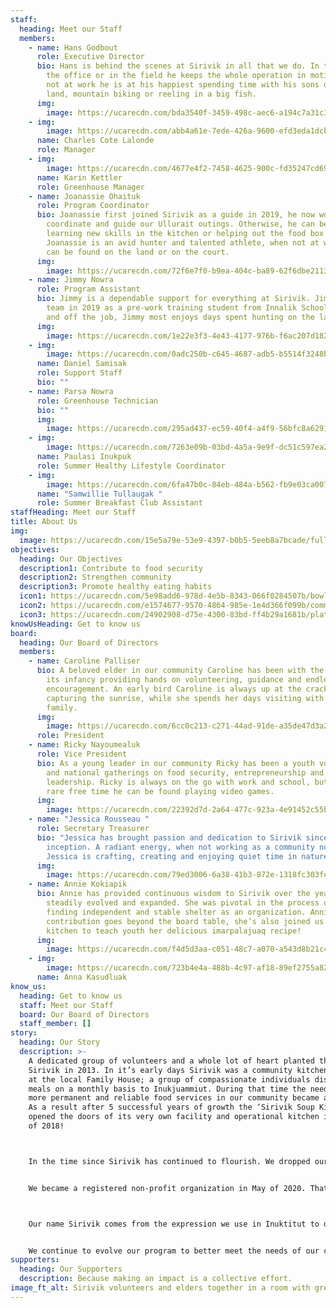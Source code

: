 ```yaml
---
staff:
  heading: Meet our Staff
  members:
    - name: Hans Godbout
      role: Executive Director
      bio: Hans is behind the scenes at Sirivik in all that we do. In the kitchen, in
        the office or in the field he keeps the whole operation in motion. When
        not at work he is at his happiest spending time with his sons on the
        land, mountain biking or reeling in a big fish.
      img:
        image: https://ucarecdn.com/bda3540f-3459-498c-aec6-a194c7a31c3f/IMG_3274.jpg
    - img:
        image: https://ucarecdn.com/abb4a61e-7ede-426a-9600-efd3eda1dcb6/IMG_8691.JPG
      name: Charles Cote Lalonde
      role: Manager
    - img:
        image: https://ucarecdn.com/4677e4f2-7458-4625-900c-fd35247cd690/487ED523-2FC0-46BC-B970-FCB0FAFF4789.png
      name: Karin Kettler
      role: Greenhouse Manager
    - name: Joanassie Ohaituk
      role: Program Coordinator
      bio: Joanassie first joined Sirivik as a guide in 2019, he now works to
        coordinate and guide our Ullurait outings. Otherwise, he can be found
        learning new skills in the kitchen or helping out the food box program.
        Joanassie is an avid hunter and talented athlete, when not at work he
        can be found on the land or on the court.
      img:
        image: https://ucarecdn.com/72f6e7f0-b9ea-404c-ba89-62f6dbe21131/IMG_4503.jpg
    - name: Jimmy Nowra
      role: Program Assistant
      bio: Jimmy is a dependable support for everything at Sirivik. Jimmy joined the
        team in 2019 as a pre-work training student from Innalik School. Both on
        and off the job, Jimmy most enjoys days spent hunting on the land.
      img:
        image: https://ucarecdn.com/1e22e3f3-4e43-4177-976b-f6ac207d182e/fullsizeoutput_9f1.jpeg
    - img:
        image: https://ucarecdn.com/0adc250b-c645-4687-adb5-b5514f3248be/IMG_8011 2.heic
      name: Daniel Samisak
      role: Support Staff
      bio: ""
    - name: Parsa Nowra
      role: Greenhouse Technician
      bio: ""
      img:
        image: https://ucarecdn.com/295ad437-ec59-40f4-a4f9-56bfc8a6291c/IMG_2759 2.jpg
    - img:
        image: https://ucarecdn.com/7263e09b-03bd-4a5a-9e9f-dc51c597ea24/-/crop/3033x3184/1525,816/-/preview/IMG_8380.jpg
      name: Paulasi Inukpuk
      role: Summer Healthy Lifestyle Coordinator
    - img:
        image: https://ucarecdn.com/6fa47b0c-84eb-484a-b562-fb9e03ca0073/IMG_8355.jpg
      name: "Samwillie Tullaugak "
      role: Summer Breakfast Club Assistant
staffHeading: Meet our Staff
title: About Us
img:
  image: https://ucarecdn.com/15e5a79e-53e9-4397-b0b5-5eeb8a7bcade/fullsizeoutput_645.jpeg
objectives:
  heading: Our Objectives
  description1: Contribute to food security
  description2: Strengthen community
  description3: Promote healthy eating habits
  icon1: https://ucarecdn.com/5e98add6-978d-4e5b-8343-066f0284507b/bowl.svg
  icon2: https://ucarecdn.com/e1574677-9570-4864-985e-1e4d366f099b/community.svg
  icon3: https://ucarecdn.com/24902908-d75e-4300-83bd-ff4b29a1681b/plate.svg
knowUsHeading: Get to know us
board:
  heading: Our Board of Directors
  members:
    - name: Caroline Palliser
      bio: A beloved elder in our community Caroline has been with the project since
        its infancy providing hands on volunteering, guidance and endless
        encouragement. An early bird Caroline is always up at the crack of dawn
        capturing the sunrise, while she spends her days visiting with her
        family.
      img:
        image: https://ucarecdn.com/6cc0c213-c271-44ad-91de-a35de47d3a29/IMG_7847.jpg
      role: President
    - name: Ricky Nayoumealuk
      role: Vice President
      bio: As a young leader in our community Ricky has been a youth voice at regional
        and national gatherings on food security, entrepreneurship and
        leadership. Ricky is always on the go with work and school, but in his
        rare free time he can be found playing video games.
      img:
        image: https://ucarecdn.com/22392d7d-2a64-477c-923a-4e91452c55b1/IMG_7843.jpg
    - name: "Jessica Rousseau "
      role: Secretary Treasurer
      bio: "Jessica has brought passion and dedication to Sirivik since it’s
        inception. A radiant energy, when not working as a community nurse
        Jessica is crafting, creating and enjoying quiet time in nature. "
      img:
        image: https://ucarecdn.com/79ed3006-6a38-41b3-872e-1318fc303fe3/IMG_8298.jpg
    - name: Annie Kokiapik
      bio: Annie has provided continuous wisdom to Sirivik over the years as it’s
        steadily evolved and expanded. She was pivotal in the process of Sirivik
        finding independent and stable shelter as an organization. Annie’s
        contribution goes beyond the board table, she’s also joined us in the
        kitchen to teach youth her delicious imarpalajuaq recipe!
      img:
        image: https://ucarecdn.com/f4d5d3aa-c051-48c7-a070-a543d8b21c46/IMG_8295.jpg
    - img:
        image: https://ucarecdn.com/723b4e4a-488b-4c97-af18-89ef2755a828/-/resize/400x300/about_staff_placeholder.jpg
      name: Anna Kasudluak
know_us:
  heading: Get to know us
  staff: Meet our Staff
  board: Our Board of Directors
  staff_member: []
story:
  heading: Our Story
  description: >-
    A dedicated group of volunteers and a whole lot of heart planted the seed of
    Sirivik in 2013. In it’s early days Sirivik was a community kitchen program
    at the local Family House; a group of compassionate individuals distributing
    meals on a monthly basis to Inukjuammiut. During that time the need to have
    more permanent and reliable food services in our community became apparent.
    As a result after 5 successful years of growth the ‘Sirivik Soup Kitchen’
    opened the doors of its very own facility and operational kitchen in April
    of 2018!



    In the time since Sirivik has continued to flourish. We dropped our ‘Soup Kitchen’ title to better encapsulate the scope of our work. Operating as a food centre we are able to provide a wider array of programs and initiatives, finding creative solutions to addressing food security in our community. 


    We became a registered non-profit organization in May of 2020. That year with the help of our staff, volunteers and partners we were able to host 135 activities, serve 8379 meals and deliver 3300 food boxes, and we’re only getting started!



    Our name Sirivik comes from the expression we use in Inuktitut to demonstrate our gratitude and excitement before sharing a meal.


    We continue to evolve our program to better meet the needs of our community, as Inukjuak continues to grow and change so will we. Contributing to an Inuit led food system that prioritizes our needs and celebrates our culture and community.
supporters:
  heading: Our Supporters
  description: Because making an impact is a collective effort.
image_ft_alt: Sirivik volunteers and elders together in a room with green walls and plants
---
```

